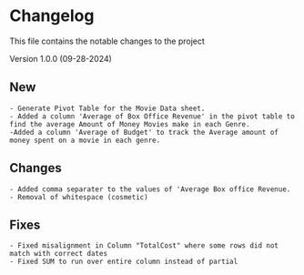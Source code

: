 # Changelog
This file contains the notable changes to the project

Version 1.0.0 (09-28-2024)
## New
    - Generate Pivot Table for the Movie Data sheet.
    - Added a column 'Average of Box Office Revenue' in the pivot table to find the average Amount of Money Movies make in each Genre.
    -Added a column 'Average of Budget' to track the Average amount of money spent on a movie in each genre.

## Changes 
    - Added comma separater to the values of 'Average Box office Revenue.
    - Removal of whitespace (cosmetic)

## Fixes
    - Fixed misalignment in Column "TotalCost" where some rows did not match with correct dates
    - Fixed SUM to run over entire column instead of partial
